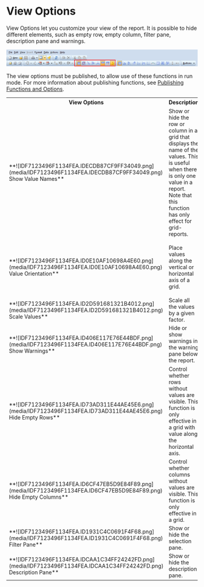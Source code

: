 # View Options

View Options let you customize your view of the report. It is possible to hide different elements, such as empty row, empty column, filter pane, description pane and warnings.

![IDF7123496F1134FEA.IDB62F683A3E2445D1.png](media/IDF7123496F1134FEA.IDB62F683A3E2445D1.png)

The view options must be published, to allow use of these functions in run mode. For more information about publishing functions, see [Publishing Functions and Options](publishing-functions-and-options.md).  

<table style="WIDTH: 100%">

<tbody>

<tr>

<th>View Options</th>

<th>Description</th>

</tr>

<tr>

<td>**![IDF7123496F1134FEA.IDECDB87CF9FF34049.png](media/IDF7123496F1134FEA.IDECDB87CF9FF34049.png) Show Value Names**</td>

<td>Show or hide the row or column in a grid that displays the name of the values. This is useful when there is only one value in a report. Note that this function has only effect for grid-reports.</td>

</tr>

<tr>

<td>**![IDF7123496F1134FEA.ID0E10AF10698A4E60.png](media/IDF7123496F1134FEA.ID0E10AF10698A4E60.png) Value Orientation**</td>

<td>

Place values along the vertical or horizontal axis of a grid.

</td>

</tr>

<tr>

<td>**![IDF7123496F1134FEA.ID2D591681321B4012.png](media/IDF7123496F1134FEA.ID2D591681321B4012.png) Scale Values**</td>

<td>Scale all the values by a given factor.</td>

</tr>

<tr>

<td>**![IDF7123496F1134FEA.ID406E117E76E44BDF.png](media/IDF7123496F1134FEA.ID406E117E76E44BDF.png) Show Warnings**</td>

<td>Hide or show warnings in the warning pane below the report.</td>

</tr>

<tr>

<td>**![IDF7123496F1134FEA.ID73AD311E44AE45E6.png](media/IDF7123496F1134FEA.ID73AD311E44AE45E6.png) Hide Empty Rows**</td>

<td>Control whether rows without values are visible. This function is only effective in a grid with value along the horizontal axis.</td>

</tr>

<tr>

<td>**![IDF7123496F1134FEA.ID6CF47EB5D9E84F89.png](media/IDF7123496F1134FEA.ID6CF47EB5D9E84F89.png) Hide Empty Columns**</td>

<td>Control whether columns without values are visible. This function is only effective in a grid.</td>

</tr>

<tr>

<td>**![IDF7123496F1134FEA.ID1931C4C0691F4F68.png](media/IDF7123496F1134FEA.ID1931C4C0691F4F68.png) Filter Pane**</td>

<td>Show or hide the selection pane.</td>

</tr>

<tr>

<td>**![IDF7123496F1134FEA.IDCAA1C34FF24242FD.png](media/IDF7123496F1134FEA.IDCAA1C34FF24242FD.png) Description Pane**</td>

<td>Show or hide the description pane.</td>

</tr>

</tbody>

</table>